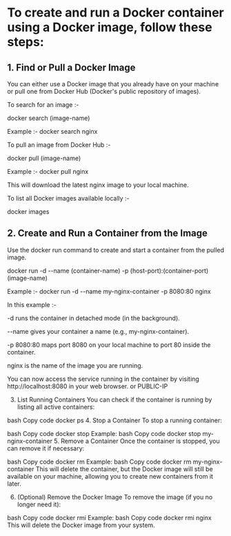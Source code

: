 # To create and run a Docker container using a Docker image, follow these steps:

## 1. Find or Pull a Docker Image

You can either use a Docker image that you already have on your machine or pull one from Docker Hub (Docker's public repository of images).

To search for an image :-

docker search (image-name)

Example :-  docker search nginx

To pull an image from Docker Hub :-

docker pull (image-name)

Example :-  docker pull nginx

This will download the latest nginx image to your local machine.

To list all Docker images available locally :-

docker images

## 2. Create and Run a Container from the Image

Use the docker run command to create and start a container from the pulled image.

docker run -d --name (container-name) -p (host-port):(container-port) (image-name)

Example  :-  docker run -d --name my-nginx-container -p 8080:80 nginx

In this example :-

-d runs the container in detached mode (in the background).

--name gives your container a name (e.g., my-nginx-container).

-p 8080:80 maps port 8080 on your local machine to port 80 inside the container.

nginx is the name of the image you are running.

You can now access the service running in the container by visiting http://localhost:8080 in your web browser. or PUBLIC-IP

3. List Running Containers
You can check if the container is running by listing all active containers:

bash
Copy code
docker ps
4. Stop a Container
To stop a running container:

bash
Copy code
docker stop <container-name>
Example:
bash
Copy code
docker stop my-nginx-container
5. Remove a Container
Once the container is stopped, you can remove it if necessary:

bash
Copy code
docker rm <container-name>
Example:
bash
Copy code
docker rm my-nginx-container
This will delete the container, but the Docker image will still be available on your machine, allowing you to create new containers from it later.

6. (Optional) Remove the Docker Image
To remove the image (if you no longer need it):

bash
Copy code
docker rmi <image-name>
Example:
bash
Copy code
docker rmi nginx
This will delete the Docker image from your system.


















